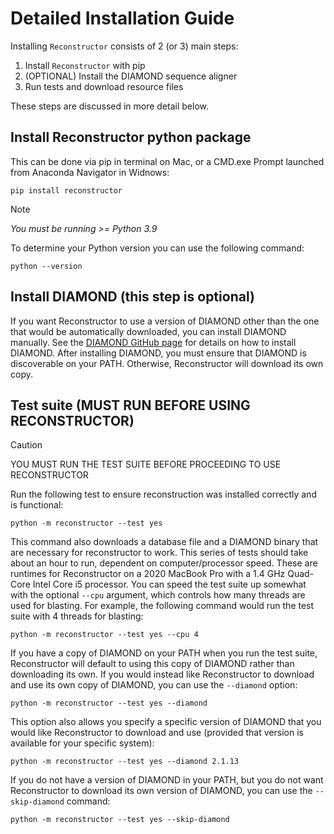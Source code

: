 # Detailed Installation Guide

Installing `Reconstructor` consists of 2 (or 3) main steps:

1. Install `Reconstructor` with pip
2. (OPTIONAL) Install the DIAMOND sequence aligner
3. Run tests and download resource files

These steps are discussed in more detail below.

## Install Reconstructor python package

This can be done via pip in terminal on Mac, or a CMD.exe Prompt launched from
Anaconda Navigator in Widnows:

```shell
pip install reconstructor
```

> [!NOTE]
> *You must be running >= Python 3.9*

To determine your Python version you can use the following command:  

```shell
python --version
```

## Install DIAMOND (this step is optional)

If you want Reconstructor to use a version of DIAMOND other than the one that
would be automatically downloaded, you can install DIAMOND manually. See the
[DIAMOND GitHub page](https://github.com/bbuchfink/diamond) for details on how
to install DIAMOND. After installing DIAMOND, you must ensure that DIAMOND is
discoverable on your PATH. Otherwise, Reconstructor will download its own copy.

## Test suite (MUST RUN BEFORE USING RECONSTRUCTOR)

> [!CAUTION]
> YOU MUST RUN THE TEST SUITE BEFORE PROCEEDING TO USE RECONSTRUCTOR

Run the following test to ensure reconstruction was installed correctly and is
functional:

```shell
python -m reconstructor --test yes
```

This command also downloads a database file and a DIAMOND binary that are
necessary for reconstructor to work. This series of tests should take about an
hour to run, dependent on computer/processor speed. These are runtimes for
Reconstructor on a 2020 MacBook Pro with a 1.4 GHz Quad-Core Intel Core i5
processor. You can speed the test suite up somewhat with the optional `--cpu`
argument, which controls how many threads are used for blasting. For example,
the following command would run the test suite with 4 threads for blasting:

```shell
python -m reconstructor --test yes --cpu 4
```

If you have a copy of DIAMOND on your PATH when you run the test suite,
Reconstructor will default to using this copy of DIAMOND rather than
downloading its own. If you would instead like Reconstructor to download and use
its own copy of DIAMOND, you can use the `--diamond` option:

```shell
python -m reconstructor --test yes --diamond
```

This option also allows you specify a specific version of DIAMOND that you would
like Reconstructor to download and use (provided that version is available for
your specific system):

```shell
python -m reconstructor --test yes --diamond 2.1.13
```

If you do not have a version of DIAMOND in your PATH, but you do not want
Reconstructor to download its own version of DIAMOND, you can use the
`--skip-diamond` command:

```shell
python -m reconstructor --test yes --skip-diamond
```
